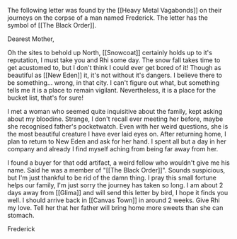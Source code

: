 The following letter was found by the [[Heavy Metal Vagabonds]] on their journeys on the corpse of a man named Frederick. The letter has the symbol of [[The Black Order]].

Dearest Mother, 

Oh the sites to behold up North, [[Snowcoat]] certainly holds up to it's reputation, I must take you and Rhi some day. The snow fall takes time to get acustomed to, but I don't think I could ever get bored of it! Though as beautiful as [[New Eden]] it, it's not without it's dangers. I believe there to be something... wrong, in that city. I can't figure out what, but something tells me it is a place to remain vigilant. Nevertheless, it is a place for the bucket list, that's for sure! 

I met a woman who seemed quite inquisitive about the family, kept asking about my bloodine. Strange, I don't recall ever meeting her before, maybe she recognised father's pocketwatch. Even with her weird questions, she is the most beautiful creature I have ever laid eyes on. After returning home, I plan to return to New Eden and ask for her hand. I spent all but a day in her company and already I find myself aching from being far away from her. 

I found a buyer for that odd artifact, a weird fellow who wouldn't give me his name. Said he was a member of "[[The Black Order]]". Sounds suspicious, but I'm just thankful to be rid of the damn thing. I pray this small fortune helps our family, I'm just sorry the journey has taken so long. I am about 2 days away from [[Glima]] and will send this letter by bird, I hope it finds you well. I should arrive back in [[Canvas Town]] in around 2 weeks. Give Rhi my love. Tell her that her father will bring home more sweets than she can stomach. 

Frederick